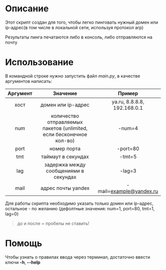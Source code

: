 # Описание

Этот скрипт создан для того, чтобы легко пинговать нужный домен или ip-адрес(в том числе в локальной сети, используя
протокол arp)

Результаты пинга печатаются либо в консоль, либо отправляются на почту

# Использование

В командной строке нужно запустить файл *main.py*, в качестве аргументов написать:

|  Аргумент  |                               Значение                               |         Пример          |
|:----------:|:--------------------------------------------------------------------:|:-----------------------:|
|    хост    |                          домен или ip-адрес                          |     ya.ru, 8.8.8.8, 192.168.0.1      |
|    num     | количество отправляемых пакетов (unlimited, если бесконечное кол-во) |          -num=4          |
|    port    |                             номер порта                              |         -port=80         |
|    tmt     |                          таймаут в секундах                          |          -tmt=5          |
|    lag     |                задержка между сообщениями в секундах                 |          -lag=3          |
|    mail    |                          адрес почты yandex                          | -mail=example@yandex.ru  |

Для работы скрипта необходимо указать только домен или ip-адрес, остальное - по желанию (дефолтные значения: num=1,
port=80, tmt=1, lag=0)

>до и после = пробелы не ставить!

# Помощь

Чтобы узнать о правилах ввода через терминал, достаточно ввести ключи **-h**, **--help** 
